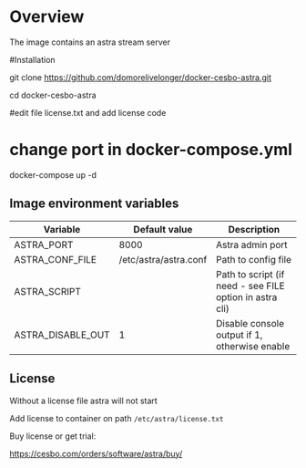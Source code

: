 # Overview

The image contains an astra stream server

#Installation

git clone https://github.com/domorelivelonger/docker-cesbo-astra.git

cd docker-cesbo-astra

#edit file license.txt and add license code

# change port in docker-compose.yml

docker-compose up -d

## Image environment variables

| Variable | Default value | Description |
| -------- | ------------- | ----------- |
| ASTRA_PORT | 8000 | Astra admin port | 
| ASTRA_CONF_FILE | /etc/astra/astra.conf | Path to config file | 
| ASTRA_SCRIPT | | Path to script (if need - see FILE option in astra cli) | 
| ASTRA_DISABLE_OUT | 1 | Disable console output if 1, otherwise enable | 

## License

Without a license file astra will not start

Add license to container on path `/etc/astra/license.txt`

Buy license or get trial:

https://cesbo.com/orders/software/astra/buy/
